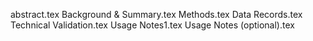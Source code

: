 abstract.tex
Background & Summary.tex
Methods.tex
Data Records.tex
Technical Validation.tex
Usage Notes1.tex
Usage Notes (optional).tex
